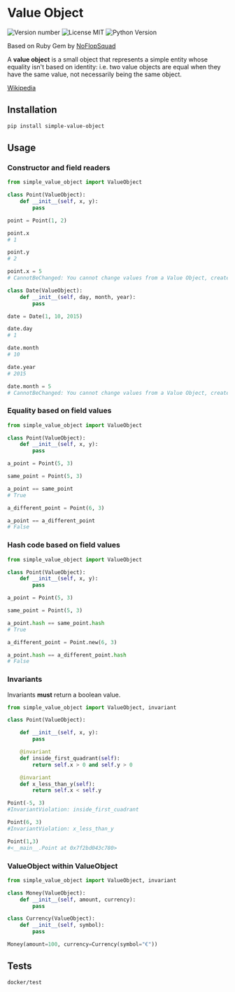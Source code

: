 # Value Object

![Version number](https://img.shields.io/badge/version-3.0.0-blue.svg) ![License MIT](https://img.shields.io/github/license/quiqueporta/simple-value-object) ![Python Version](https://img.shields.io/badge/python-3.6,_3.7,_3.8,_3.9,_3.10-blue.svg)

Based on Ruby Gem by [NoFlopSquad](https://github.com/noflopsquad/value-object)

A **value object** is a small object that represents a simple entity whose equality isn't based on identity:
i.e. two value objects are equal when they have the same value, not necessarily being the same object.

[Wikipedia](http://en.wikipedia.org/wiki/Value_object)

## Installation

```sh
pip install simple-value-object
```

## Usage

### Constructor and field readers

```python
from simple_value_object import ValueObject

class Point(ValueObject):
    def __init__(self, x, y):
        pass

point = Point(1, 2)

point.x
# 1

point.y
# 2

point.x = 5
# CannotBeChanged: You cannot change values from a Value Object, create a new one

class Date(ValueObject):
    def __init__(self, day, month, year):
        pass

date = Date(1, 10, 2015)

date.day
# 1

date.month
# 10

date.year
# 2015

date.month = 5
# CannotBeChanged: You cannot change values from a Value Object, create a new one
```

### Equality based on field values

```python
from simple_value_object import ValueObject

class Point(ValueObject):
    def __init__(self, x, y):
        pass

a_point = Point(5, 3)

same_point = Point(5, 3)

a_point == same_point
# True

a_different_point = Point(6, 3)

a_point == a_different_point
# False
```

### Hash code based on field values

```python
from simple_value_object import ValueObject

class Point(ValueObject):
    def __init__(self, x, y):
        pass

a_point = Point(5, 3)

same_point = Point(5, 3)

a_point.hash == same_point.hash
# True

a_different_point = Point.new(6, 3)

a_point.hash == a_different_point.hash
# False
```

### Invariants

Invariants **must** return a boolean value.

```python
from simple_value_object import ValueObject, invariant

class Point(ValueObject):

    def __init__(self, x, y):
        pass

    @invariant
    def inside_first_quadrant(self):
        return self.x > 0 and self.y > 0

    @invariant
    def x_less_than_y(self):
        return self.x < self.y

Point(-5, 3)
#InvariantViolation: inside_first_cuadrant

Point(6, 3)
#InvariantViolation: x_less_than_y

Point(1,3)
#<__main__.Point at 0x7f2bd043c780>
```

### ValueObject within ValueObject

```python
from simple_value_object import ValueObject, invariant

class Money(ValueObject):
    def __init__(self, amount, currency):
        pass

class Currency(ValueObject):
    def __init__(self, symbol):
        pass

Money(amount=100, currency=Currency(symbol="€"))
```

## Tests

```sh
docker/test
```
